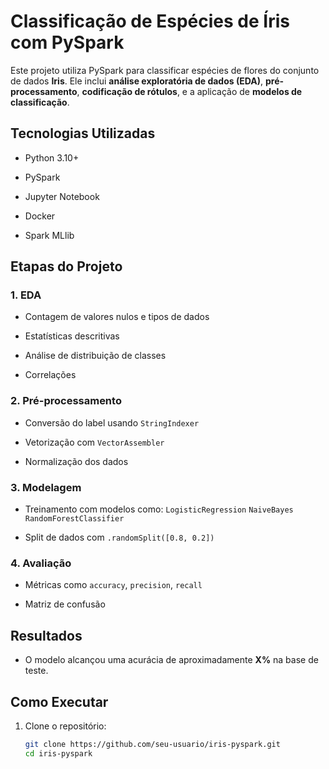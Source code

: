 #  Classificação de Espécies de Íris com PySpark

Este projeto utiliza PySpark para classificar espécies de flores do conjunto de dados **Iris**. Ele inclui **análise exploratória de dados (EDA)**, **pré-processamento**, **codificação de rótulos**, e a aplicação de **modelos de classificação**.

## Tecnologias Utilizadas

- Python 3.10+

- PySpark

- Jupyter Notebook

- Docker 

- Spark MLlib

## Etapas do Projeto

### 1. EDA

- Contagem de valores nulos e tipos de dados

- Estatísticas descritivas 

- Análise de distribuição de classes

- Correlações


### 2. Pré-processamento

- Conversão do label usando `StringIndexer`

- Vetorização com `VectorAssembler`

- Normalização dos dados

### 3. Modelagem

- Treinamento com modelos como:
`LogisticRegression`
`NaiveBayes`
`RandomForestClassifier`

- Split de dados com `.randomSplit([0.8, 0.2])`

### 4. Avaliação

- Métricas como `accuracy`, `precision`, `recall` 

- Matriz de confusão

##  Resultados

- O modelo alcançou uma acurácia de aproximadamente **X%** na base de teste.

##  Como Executar

1. Clone o repositório:
   ```bash
   git clone https://github.com/seu-usuario/iris-pyspark.git
   cd iris-pyspark
